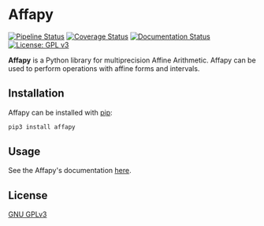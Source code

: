 # Affapy
[![Pipeline Status](https://gitlab.lip6.fr/hilaire/affapy/badges/master/pipeline.svg)](https://gitlab.lip6.fr/hilaire/affapy/pipelines)
[![Coverage Status](https://gitlab.lip6.fr/hilaire/affapy/badges/master/coverage.svg)](https://gitlab.lip6.fr/hilaire/affapy/pipelines)
[![Documentation Status](https://readthedocs.org/projects/affapy/badge/?version=latest)](https://affapy.readthedocs.io/en/latest/?badge=latest)
[![License: GPL v3](https://img.shields.io/badge/License-GPLv3-blue.svg)](https://www.gnu.org/licenses/gpl-3.0)

**Affapy** is a Python library for multiprecision Affine Arithmetic. Affapy can be used to perform operations with affine forms and intervals.

## Installation
Affapy can be installed with [pip](https://pip.pypa.io/en/stable/):
```bash
pip3 install affapy
```

## Usage
See the Affapy's documentation [here](https://affapy.readthedocs.io/en/latest/).

## License
[GNU GPLv3](https://choosealicense.com/licenses/gpl-3.0/)